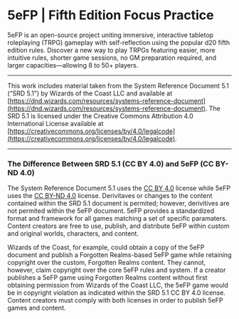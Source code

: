 # 5eFP | Fifth Edition Focus Practice
5eFP is an open-source project uniting immersive, interactive tabletop roleplaying (TRPG) gameplay with self-reflection using the popular d20 fifth edition rules. Discover a new way to play TRPGs featuring easier, more intuitive rules, shorter game sessions, no GM preparation required, and larger capacities—allowing 8 to 50+ players.

---

This work includes material taken from the System Reference Document 5.1 (“SRD 5.1”) by Wizards of
the Coast LLC and available at [https://dnd.wizards.com/resources/systems-reference-document](https://dnd.wizards.com/resources/systems-reference-document). The
SRD 5.1 is licensed under the Creative Commons Attribution 4.0 International License available at
[https://creativecommons.org/licenses/by/4.0/legalcode](https://creativecommons.org/licenses/by/4.0/legalcode).

---

### The Difference Between SRD 5.1 (CC BY 4.0) and 5eFP (CC BY-ND 4.0)

The System Reference Document 5.1 uses the [CC BY 4.0](https://creativecommons.org/licenses/by/4.0/legalcode) license while 5eFP uses the [CC BY-ND 4.0](https://creativecommons.org/licenses/by-nd/4.0/legalcode) license. Derivitaves or changes to the content contained within the SRD 5.1 document is permited; however, derivitives are not permited within the 5eFP document. 5eFP provides a standardized format and framework for all games matching a set of specific paramaters. Content creators are free to use, publish, and distribute 5eFP within custom and original worlds, characters, and content.

Wizards of the Coast, for example, could obtain a copy of the 5eFP document and publish a Forgotten Realms-based 5eFP game while retaining copyright over the custom, Forgotten Realms content. They cannot, however, claim copyright over the core 5eFP rules and system. If a creator publishes a 5eFP game using Forgotten Realms content without first obtaining permission from Wizards of the Coast LLC, the 5eFP game would be in copyright violation as indicated within the SRD 5.1 CC BY 4.0 license. Content creators must comply with both licenses in order to publish 5eFP games and content.
